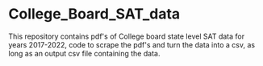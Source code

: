# College_Board_SAT_data
This repository contains pdf's of College board state level SAT data for years 2017-2022, code to scrape the pdf's and turn the data into a csv, as long as an output csv file containing the data. 
